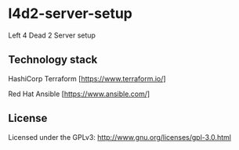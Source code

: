 # l4d2-server-setup

Left 4 Dead 2 Server setup

## Technology stack

HashiCorp Terraform [https://www.terraform.io/]

Red Hat Ansible [https://www.ansible.com/]


## License

Licensed under the GPLv3: http://www.gnu.org/licenses/gpl-3.0.html

